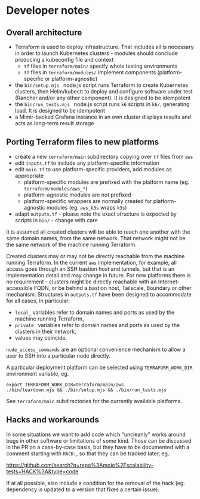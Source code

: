 # Developer notes

## Overall architecture

 - Terraform is used to deploy infrastructure. That includes all is necessary in order to launch Kubernetes clusters - modules should conclude producing a kubeconfig file and context
   - `tf` files in `terraform/main/` specify whole testing environments
   - `tf` files in `terraform/modules/` implement components (platform-specific or platform-agnostic)
 - the `bin/setup.mjs ` node.js script runs Terraform to create Kubernetes clusters, then Helm/kubectl to deploy and configure software under test (Rancher and/or any other component). It is designed to be idempotent
 - the `bin/run_tests.mjs ` node.js script runs `k6` scripts in `k6/`, generating load. It is designed to be idempotent
 - a Mimir-backed Grafana instance in an own cluster displays results and acts as long-term result storage

## Porting Terraform files to new platforms

 - create a new `terraform/main` subdirectory copying over `tf` files from `aws`
 - edit `inputs.tf` to include any platform-specific information
 - edit `main.tf` to use platform-specific providers, add modules as appropriate
   - platform-specific modules are prefixed with the platform name (eg. `terraform/modules/aws_*`)
   - platform-agnostic modules are not prefixed
   - platform-specific wrappers are normally created for platform-agnostic modules (eg. `aws_k3s` wraps `k3s`)
 - adapt `outputs.tf` - please note the exact structure is expected by scripts in `bin/` - change with care

It is assumed all created clusters will be able to reach one another with the same domain names, from the same network. That network might not be the same network of the machine running Terraform.

Created clusters may or may not be directly reachable from the machine running Terraform. In the current `aws` implementation, for example, all access goes through an SSH bastion host and tunnels, but that is an implementation detail and may change in future. For new platforms there is no requirement - clusters might be directly reachable with an Internet-accessible FQDN, or be behind a bastion host, Tailscale, Boundary or other mechanism. Structures in `outputs.tf` have been designed to accommodate for all cases, in particular:
 - `local_` variables refer to domain names and ports as used by the machine running Terraform,
 - `private_` variables refer to domain names and ports as used by the clusters in their network,
 - values may coincide.

`node_access_commands` are an optional convenience mechanism to allow a user to SSH into a particular node directly.

A particular deployment platform can be selected using `TERRAFORM_WORK_DIR` environment variable, eg.

```shell
export TERRAFORM_WORK_DIR=terraform/main/aws
./bin/teardown.mjs && ./bin/setup.mjs && ./bin/run_tests.mjs
```

See `terraform/main` subdirectories for the currently available platforms.

## Hacks and workarounds

In some situations we want to add code which "uncleanly" works around bugs in other software or limitations of some kind. Those can be discussed in the PR on a case-by-case basis, but they have to be documented with a comment starting with `HACK:`, so that they can be tracked later, eg.:

https://github.com/search?q=repo%3Amoio%2Fscalability-tests+HACK%3A&type=code

If at all possible, also include a condition for the removal of the hack (eg. dependency is updated to a version that fixes a certain issue).
